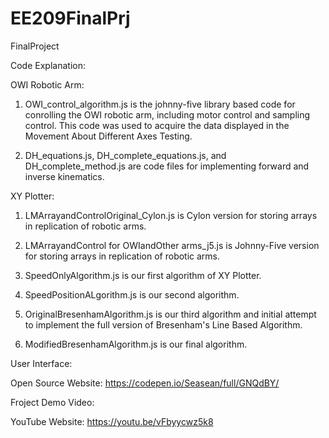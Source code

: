 # EE209FinalPrj
FinalProject


Code Explanation:

OWI Robotic Arm:

  1. OWI_control_algorithm.js is the johnny-five library based code for conrolling the OWI robotic arm, including motor control and sampling control. This code was used to acquire the data displayed in the Movement About Different Axes Testing. 
  
  2. DH_equations.js, DH_complete_equations.js, and DH_complete_method.js are code files for implementing forward and inverse kinematics. 

XY Plotter:

  1. LMArrayandControlOriginal_Cylon.js is Cylon version for storing arrays in replication of robotic arms.
  
  2. LMArrayandControl for OWIandOther arms_j5.js is Johnny-Five version for storing arrays in replication of robotic arms.
  
  3. SpeedOnlyAlgorithm.js is our first algorithm of XY Plotter.

  4. SpeedPositionALgorithm.js is our second algorithm. 

  5. OriginalBresenhamAlgorithm.js is our third algorithm and initial attempt to implement the full version of Bresenham's Line Based Algorithm. 

  6. ModifiedBresenhamAlgorithm.js is our final algorithm.



User Interface:

Open Source Website: https://codepen.io/Seasean/full/GNQdBY/

Froject Demo Video:

YouTube Website: https://youtu.be/vFbyycwz5k8
